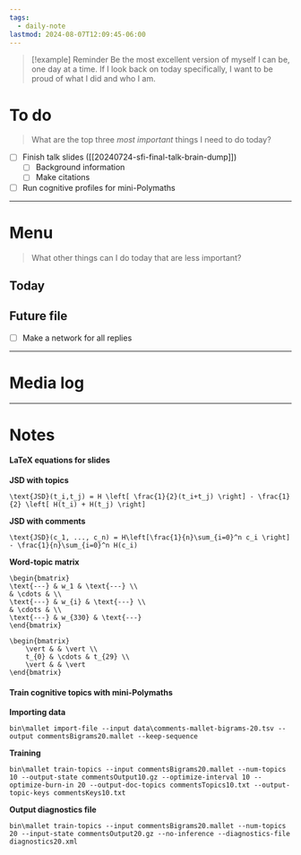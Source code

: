 ```yaml
---
tags:
  - daily-note
lastmod: 2024-08-07T12:09:45-06:00
---
```

>[!example] Reminder
>Be the most excellent version of myself I can be, one day at a time. If I look back on today specifically, I want to be proud of what I did and who I am.

# To do

> What are the top three *most important* things I need to do today?

- [ ] Finish talk slides ([[20240724-sfi-final-talk-brain-dump]])
	- [ ] Background information
	- [ ] Make citations
- [ ] Run cognitive profiles for mini-Polymaths

----
# Menu

> What other things can I do today that are less important?
## Today



## Future file

- [ ] Make a network for all replies

---
# Media log

---
# Notes


#### LaTeX equations for slides

**JSD with topics**
```
\text{JSD}(t_i,t_j) = H \left[ \frac{1}{2}(t_i+t_j) \right] - \frac{1}{2} \left[ H(t_i) + H(t_j) \right]
```

**JSD with comments**
```
\text{JSD}(c_1, ..., c_n) = H\left[\frac{1}{n}\sum_{i=0}^n c_i \right] - \frac{1}{n}\sum_{i=0}^n H(c_i) 
```

**Word-topic matrix**
```
\begin{bmatrix}
\text{---} & w_1 & \text{---} \\
& \cdots & \\
\text{---} & w_{i} & \text{---} \\
& \cdots & \\
\text{---} & w_{330} & \text{---} 
\end{bmatrix}
```

```
\begin{bmatrix}
    \vert & & \vert \\
    t_{0} & \cdots & t_{29} \\
    \vert & & \vert
\end{bmatrix}
```

#### Train cognitive topics with mini-Polymaths


**Importing data**
```
bin\mallet import-file --input data\comments-mallet-bigrams-20.tsv --output commentsBigrams20.mallet --keep-sequence 
```

**Training**
```
bin\mallet train-topics --input commentsBigrams20.mallet --num-topics 10 --output-state commentsOutput10.gz --optimize-interval 10 --optimize-burn-in 20 --output-doc-topics commentsTopics10.txt --output-topic-keys commentsKeys10.txt 
```

**Output diagnostics file**
```
bin\mallet train-topics --input commentsBigrams20.mallet --num-topics 20 --input-state commentsOutput20.gz --no-inference --diagnostics-file diagnostics20.xml

